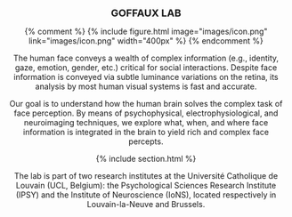 ---
---
<style>
  p {
    text-align: center;
  }

  p b {
    font-size: 18px;
  }
</style>

<p><b>GOFFAUX LAB</b></p>

{% comment %}
{%
  include figure.html
  image="images/icon.png"
  link="images/icon.png"
  width="400px"
%}
{% endcomment %}

The human face conveys a wealth of complex information (e.g., identity, gaze, emotion, gender, etc.) critical for social interactions. Despite face information is conveyed via subtle luminance variations on the retina, its analysis by most human visual systems is fast and accurate. 
<p> Our goal is to understand how the human brain solves the complex task of face perception. By means of psychophysical, electrophysiological, and neuroimaging techniques, we explore what, when, and where face information is integrated in the brain to yield rich and complex face percepts. </p>

{% include section.html %} 
<p> The lab is part of two research institutes at the Université Catholique de Louvain (UCL, Belgium): the Psychological Sciences Research Institute (IPSY) and the Institute of Neuroscience (IoNS), located respectively in Louvain-la-Neuve and Brussels. </p>
